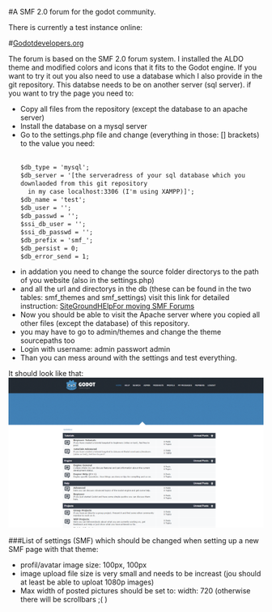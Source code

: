 #A SMF 2.0 forum for the godot community.

There is currently a test instance online:

#[Godotdevelopers.org](http://www.godotdevelopers.org)

The forum is based on the SMF 2.0 forum system.
I installed the ALDO theme and modified colors and icons that it fits to the Godot engine.
If you want to try it out you also need to use a database which I also provide in the git repository.
This databse needs to be on another server (sql server).
if you want to try the page you need to:
- Copy all files from the repository (except the database to an apache server)
- Install the database on a mysql server
- Go to the settings.php file and change (everything in those: [] brackets) to the value you need:
  <pre><code>
  $db_type = 'mysql';
  $db_server = '[the serveradress of your sql database which you downlaoded from this git repository
    in my case localhost:3306 (I'm using XAMPP)]'; 
  $db_name = 'test';
  $db_user = '';
  $db_passwd = '';
  $ssi_db_user = '';
  $ssi_db_passwd = '';
  $db_prefix = 'smf_';
  $db_persist = 0;
  $db_error_send = 1;
  </code></pre>
- in addation you need to change the source folder directorys to the path of you website (also in the settings.php)
- and all the url and directorys in the db (these can be found in the two tables: smf_themes and smf_settings) visit this link for detailed instruction: [SiteGroundHElpFor moving SMF Forums](https://www.siteground.com/kb/i_would_like_to_move_my_smf_site_from_a_subfolder_to_my_main/)
- Now you should be able to visit the Apache server where you copied all other files (except the database) of this repository.
- you may have to go to admin/themes and change the theme sourcepaths too
- Login with username: admin passwort admin
- Than you can mess around with the settings and test everything. 

It should look like that:
![Image of The Website](https://github.com/toger5/godotdevs-Forum/blob/master/Themes/aldo/images/screnshotpage1.png)

###List of settings (SMF) which should be changed when setting up a new SMF page with that theme:
 - profil/avatar image size: 100px, 100px
 - image upload file size is very small and needs to be increast (jou should at least be able to uploat 1080p images)
 - Max width of posted pictures should be set to:    width: 720 (otherwise there will be scrollbars ;( )
 

